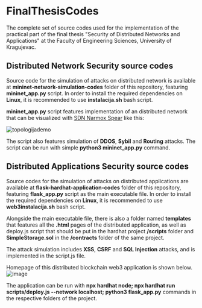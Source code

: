 # FinalThesisCodes

The complete set of source codes used for the implementation of the practical part of the final thesis "Security of Distributed Networks and Applications" at the Faculty of Engineering Sciences, University of Kragujevac.

## Distributed Network Security source codes

Source code for the simulation of attacks on distributed network is available at **mininet-network-simulation-codes** folder of this repository, featuring **mininet_app.py** script. In order to install the required dependencies on **Linux**, it is recommended to use **instalacija.sh** bash script. 

**mininet_app.py** script features implementation of an distributed network that can be visualized with [SDN Narmox Spear](http://demo.spear.narmox.com/app/?apiurl=demo#!/mininet) like this:

![topologijademo](https://github.com/user-attachments/assets/14ea7260-29a7-4aec-930f-4d0086fb51a0)

The script also features simulation of **DDOS**, **Sybil** and **Routing** attacks. The script can be run with simple **python3 mininet_app.py** command.

## Distributed Applications Security source codes

Source codes for the simulation of attacks on distributed applications are available at **flask-hardhat-application-codes** folder of this repository, featuring **flask_app.py** script as the main executable file. In order to install the required dependencies on **Linux**, it is recommended to use **web3instalacija.sh** bash script. 

Alongside the main executable file, there is also a folder named **templates** that features all the **.html** pages of the distributed application, as well as deploy.js script that should be put in the hardhat project **/scripts** folder and **SimpleStorage.sol** in the **/contracts** folder of the same project.

The attack simulation includes **XSS**, **CSRF** and **SQL Injection** attacks, and is implemented in the script.js file.

Homepage of this distributed blockchain web3 application is shown below.
![image](https://github.com/user-attachments/assets/dc0856c3-69e2-48ba-9b3c-713fcf3746df)

The application can be run with **npx hardhat node;
npx hardhat run scripts/deploy.js --network localhost;
python3 flask_app.py** commands in the respective folders of the project.


